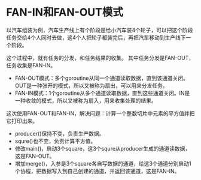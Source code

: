 # FAN-IN和FAN-OUT模式

以汽车组装为例，汽车生产线上有个阶段是给小汽车装4个轮子，可以把这个阶段任务交给4个人同时去做，这4个人把轮子都装完后，再把汽车移动到生产线下一个阶段。

这个过程中，就有任务的分发，和任务结果的收集。 其中任务分发是FAN-OUT，任务收集是FAN-IN。

- FAN-OUT模式：多个goroutine从同一个通道读取数据，直到该通道关闭。OUT是一种张开的模式，所以又被称为扇出，可以用来分发任务。
- FAN-IN模式：1个goroutine从多个通道读取数据，直到这些通道关闭。IN是一种收敛的模式，所以又被称为扇入，用来收集处理的结果。 

这次使用FAN-OUT和FAN-IN，解决问题：计算一个整数切片中元素的平方值并把它打印出来。
- producer()保持不变，负责生产数据。
- squre()也不变，负责计算平方值。
- 修改main()，启动3个square，这3个squre从producer生成的通道读数据，这是FAN-OUT。
- 增加merge()，入参是3个square各自写数据的通道，给这3个通道分别启动1个协程，把数据写入到自己创建的通道，并返回该通道，这是FAN-IN。
